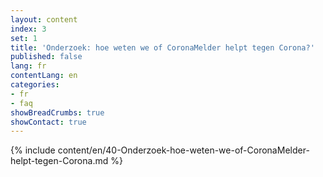 ```yaml
---
layout: content
index: 3
set: 1
title: 'Onderzoek: hoe weten we of CoronaMelder helpt tegen Corona?'
published: false
lang: fr
contentLang: en
categories:
- fr
- faq
showBreadCrumbs: true
showContact: true
---
```

{% include content/en/40-Onderzoek-hoe-weten-we-of-CoronaMelder-helpt-tegen-Corona.md %}
 